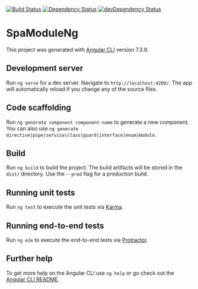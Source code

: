 [![Build Status](https://travis-ci.com/l7960261/spa-module-ng.svg?branch=master)](https://travis-ci.com/l7960261/spa-module-ng) [![Dependency Status](https://david-dm.org/l7960261/spa-module-ng.svg)](https://david-dm.org/l7960261/spa-module-ng) [![devDependency Status](https://david-dm.org/l7960261/spa-module-ng/dev-status.svg)](https://david-dm.org/l7960261/spa-module-ng?type=dev)

# SpaModuleNg

This project was generated with [Angular CLI](https://github.com/angular/angular-cli) version 7.3.9.

## Development server

Run `ng serve` for a dev server. Navigate to `http://localhost:4200/`. The app will automatically reload if you change any of the source files.

## Code scaffolding

Run `ng generate component component-name` to generate a new component. You can also use `ng generate directive|pipe|service|class|guard|interface|enum|module`.

## Build

Run `ng build` to build the project. The build artifacts will be stored in the `dist/` directory. Use the `--prod` flag for a production build.

## Running unit tests

Run `ng test` to execute the unit tests via [Karma](https://karma-runner.github.io).

## Running end-to-end tests

Run `ng e2e` to execute the end-to-end tests via [Protractor](http://www.protractortest.org/).

## Further help

To get more help on the Angular CLI use `ng help` or go check out the [Angular CLI README](https://github.com/angular/angular-cli/blob/master/README.md).
